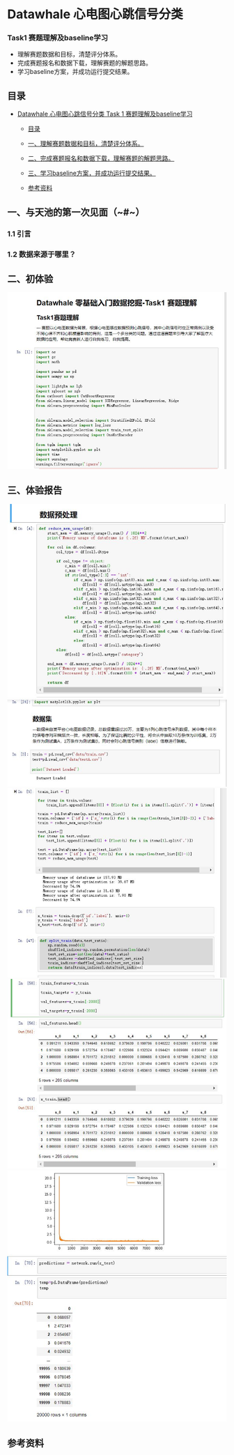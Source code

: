 
# Datawhale  心电图心跳信号分类 
### Task1 赛题理解及baseline学习 

- 理解赛题数据和目标，清楚评分体系。
- 完成赛题报名和数据下载，理解赛题的解题思路。
- 学习baseline方案，并成功运行提交结果。

## 目录
- [Datawhale 心电图心跳信号分类  Task 1 赛题理解及baseline学习](#datawhale-心电图心跳信号分类学习-之-task-1-赛题理解及baseline学习)
  - [目录](#目录)
  - [一、理解赛题数据和目标，清楚评分体系。](#一与天池的第一次见面)

  - [二、完成赛题报名和数据下载，理解赛题的解题思路。](#二初体验)
  
  - [三、学习baseline方案，并成功运行提交结果。](#三体验报告)

  - [参考资料](#参考资料)
## 一、与天池的第一次见面（~#~）

### 1.1 引言
### 1.2 数据来源于哪里？
## 二、初体验
![1](https://github.com/wildxiong/Classifiy-heartbeat-signal-and-prediction/blob/main/image/1.JPG)
## 三、体验报告
![3](https://github.com/wildxiong/Classifiy-heartbeat-signal-and-prediction/blob/main/image/3.JPG)
![2](https://github.com/wildxiong/Classifiy-heartbeat-signal-and-prediction/blob/main/image/2.JPG)
![4](https://github.com/wildxiong/Classifiy-heartbeat-signal-and-prediction/blob/main/image/4.JPG)
![5](https://github.com/wildxiong/Classifiy-heartbeat-signal-and-prediction/blob/main/image/5.JPG)
![6](https://github.com/wildxiong/Classifiy-heartbeat-signal-and-prediction/blob/main/image/6.JPG)

## 参考资料
